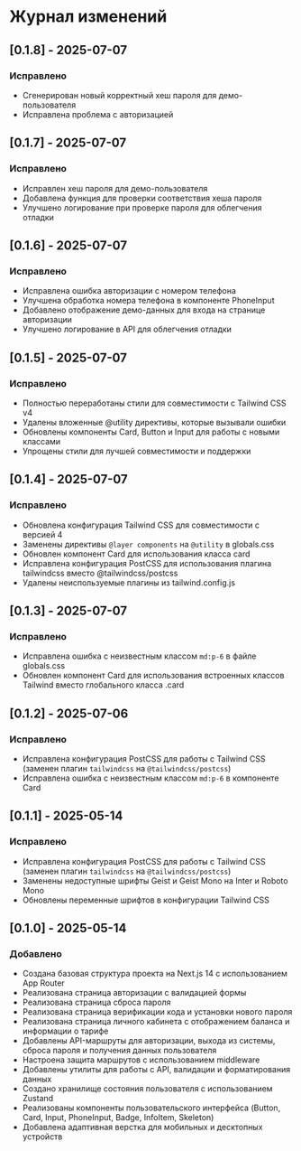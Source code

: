 # Журнал изменений

## [0.1.8] - 2025-07-07

### Исправлено

- Сгенерирован новый корректный хеш пароля для демо-пользователя
- Исправлена проблема с авторизацией

## [0.1.7] - 2025-07-07

### Исправлено

- Исправлен хеш пароля для демо-пользователя
- Добавлена функция для проверки соответствия хеша пароля
- Улучшено логирование при проверке пароля для облегчения отладки

## [0.1.6] - 2025-07-07

### Исправлено

- Исправлена ошибка авторизации с номером телефона
- Улучшена обработка номера телефона в компоненте PhoneInput
- Добавлено отображение демо-данных для входа на странице авторизации
- Улучшено логирование в API для облегчения отладки

## [0.1.5] - 2025-07-07

### Исправлено

- Полностью переработаны стили для совместимости с Tailwind CSS v4
- Удалены вложенные @utility директивы, которые вызывали ошибки
- Обновлены компоненты Card, Button и Input для работы с новыми классами
- Упрощены стили для лучшей совместимости и поддержки

## [0.1.4] - 2025-07-07

### Исправлено

- Обновлена конфигурация Tailwind CSS для совместимости с версией 4
- Заменены директивы `@layer components` на `@utility` в globals.css
- Обновлен компонент Card для использования класса card
- Исправлена конфигурация PostCSS для использования плагина tailwindcss вместо @tailwindcss/postcss
- Удалены неиспользуемые плагины из tailwind.config.js

## [0.1.3] - 2025-07-07

### Исправлено

- Исправлена ошибка с неизвестным классом `md:p-6` в файле globals.css
- Обновлен компонент Card для использования встроенных классов Tailwind вместо глобального класса .card

## [0.1.2] - 2025-07-06

### Исправлено

- Исправлена конфигурация PostCSS для работы с Tailwind CSS (заменен плагин `tailwindcss` на `@tailwindcss/postcss`)
- Исправлена ошибка с неизвестным классом `md:p-6` в компоненте Card

## [0.1.1] - 2025-05-14

### Исправлено

- Исправлена конфигурация PostCSS для работы с Tailwind CSS (заменен плагин `tailwindcss` на `@tailwindcss/postcss`)
- Заменены недоступные шрифты Geist и Geist Mono на Inter и Roboto Mono
- Обновлены переменные шрифтов в конфигурации Tailwind CSS

## [0.1.0] - 2025-05-14

### Добавлено

- Создана базовая структура проекта на Next.js 14 с использованием App Router
- Реализована страница авторизации с валидацией формы
- Реализована страница сброса пароля
- Реализована страница верификации кода и установки нового пароля
- Реализована страница личного кабинета с отображением баланса и информации о тарифе
- Добавлены API-маршруты для авторизации, выхода из системы, сброса пароля и получения данных пользователя
- Настроена защита маршрутов с использованием middleware
- Добавлены утилиты для работы с API, валидации и форматирования данных
- Создано хранилище состояния пользователя с использованием Zustand
- Реализованы компоненты пользовательского интерфейса (Button, Card, Input, PhoneInput, Badge, InfoItem, Skeleton)
- Добавлена адаптивная верстка для мобильных и десктопных устройств